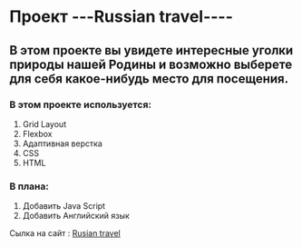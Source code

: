 # Проект ---**Russian travel**----

## В этом проекте вы увидете интересные уголки природы нашей Родины и возможно выберете для себя какое-нибудь место для посещения.


### В этом проекте используется:
1. Grid Layout
2. Flexbox
3. Адаптивная верстка
4. CSS
5. HTML


### В плана:
1. Добавить Java Script
2. Добавить Английский язык


Сылка на сайт : [Rusian travel](https://glyk77774.github.io/russian-travel/)